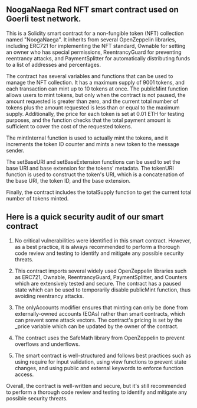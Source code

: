 ## NoogaNaega Red NFT smart contract used on Goerli test network.

This is a Solidity smart contract for a non-fungible token (NFT) collection named "NoogaNaega". It inherits from several OpenZeppelin libraries, including ERC721 for implementing the NFT standard, Ownable for setting an owner who has special permissions, ReentrancyGuard for preventing reentrancy attacks, and PaymentSplitter for automatically distributing funds to a list of addresses and percentages.

The contract has several variables and functions that can be used to manage the NFT collection. It has a maximum supply of 9001 tokens, and each transaction can mint up to 10 tokens at once. The publicMint function allows users to mint tokens, but only when the contract is not paused, the amount requested is greater than zero, and the current total number of tokens plus the amount requested is less than or equal to the maximum supply. Additionally, the price for each token is set at 0.01 ETH for testing purposes, and the function checks that the total payment amount is sufficient to cover the cost of the requested tokens.

The mintInternal function is used to actually mint the tokens, and it increments the token ID counter and mints a new token to the message sender.

The setBaseURI and setBaseExtension functions can be used to set the base URI and base extension for the tokens' metadata. The tokenURI function is used to construct the token's URI, which is a concatenation of the base URI, the token ID, and the base extension.

Finally, the contract includes the totalSupply function to get the current total number of tokens minted.


## Here is a quick security audit of our smart contract

1. No critical vulnerabilities were identified in this smart contract. However, as a best practice, it is always recommended to perform a thorough code review and testing to identify and mitigate any possible security threats.

2. This contract imports several widely used OpenZeppelin libraries such as ERC721, Ownable, ReentrancyGuard, PaymentSplitter, and Counters which are extensively tested and secure.
The contract has a paused state which can be used to temporarily disable publicMint function, thus avoiding reentrancy attacks.

3. The onlyAccounts modifier ensures that minting can only be done from externally-owned accounts (EOAs) rather than smart contracts, which can prevent some attack vectors.
The contract's pricing is set by the _price variable which can be updated by the owner of the contract.

4. The contract uses the SafeMath library from OpenZeppelin to prevent overflows and underflows.

5. The smart contract is well-structured and follows best practices such as using require for input validation, using view functions to prevent state changes, and using public and external keywords to enforce function access.

Overall, the contract is well-written and secure, but it's still recommended to perform a thorough code review and testing to identify and mitigate any possible security threats.


